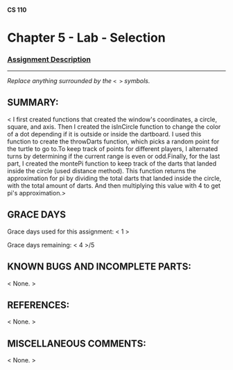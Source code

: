 #### CS 110
# Chapter 5 - Lab - Selection

### [Assignment Description](https://docs.google.com/document/d/1QfPsRfo1kZoQw4p0DhjxZskNfE0eLAV6Z6SgPSleDM4/edit?usp=sharing)

***

_Replace anything surrounded by the `< >` symbols._

## SUMMARY:
 < I first created functions that created the window's coordinates, a circle, square, and axis. Then I created the isInCircle function to change the color of a dot depending if it is outside or inside the dartboard. I used this function to create the throwDarts function, which picks a random point for the turtle to go to.To keep track of points for different players, I alternated turns by determining if the current range is even or odd.Finally, for the last part, I created the montePi function to keep track of the darts that landed inside the circle (used distance method). This function returns the approximation for pi by dividing the total darts that landed inside the circle, with the total amount of darts. And then multiplying this value with 4 to get pi's approximation.>

## GRACE DAYS
Grace days used for this assignment: < 1 >

Grace days remaining: < 4 >/5

## KNOWN BUGS AND INCOMPLETE PARTS:
 < None. >

## REFERENCES:
 < None. >

## MISCELLANEOUS COMMENTS:
 < None. >
